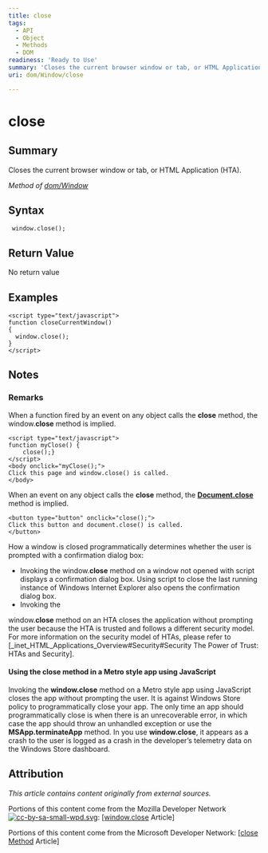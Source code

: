 ```yaml
---
title: close
tags:
  - API
  - Object
  - Methods
  - DOM
readiness: 'Ready to Use'
summary: 'Closes the current browser window or tab, or HTML Application (HTA).'
uri: dom/Window/close

---
```

# close

## Summary

Closes the current browser window or tab, or HTML Application (HTA).

*Method of [dom/Window](/dom/Window)*

## Syntax

``` {.js}
 window.close();
```

## Return Value

No return value

## Examples

``` {.js}
<script type="text/javascript">
function closeCurrentWindow()
{
  window.close();
}
</script>
```

## Notes

### Remarks

When a function fired by an event on any object calls the **close** method, the window.**close** method is implied.

    <script type="text/javascript">
    function myClose() {
        close();}
    </script>
    <body onclick="myClose();">
    Click this page and window.close() is called.
    </body>

When an event on any object calls the **close** method, the [**Document.close**](/dom/Document/close) method is implied.

    <button type="button" onclick="close();">
    Click this button and document.close() is called.
    </button>

How a window is closed programmatically determines whether the user is prompted with a confirmation dialog box:

-   Invoking the window.**close** method on a window not opened with script displays a confirmation dialog box. Using script to close the last running instance of Windows Internet Explorer also opens the confirmation dialog box.
-   Invoking the

window.**close** method on an HTA closes the application without prompting the user because the HTA is trusted and follows a different security model. For more information on the security model of HTAs, please refer to [\_inet\_HTML\_Applications\_Overview\#Security\#Security The Power of Trust: HTAs and Security].

#### Using the close method in a Metro style app using JavaScript

Invoking the **window.close** method on a Metro style app using JavaScript closes the app without prompting the user. It is against Windows Store policy to programmatically close your app. The only time an app should programmatically close is when there is an unrecoverable error, in which case the app should throw an unhandled exception or use the **MSApp.terminateApp** method. In you use **window.close**, it appears as a crash to the user is logged as a crash in the developer’s telemetry data on the Windows Store dashboard.

## Attribution

*This article contains content originally from external sources.*

Portions of this content come from the Mozilla Developer Network [![cc-by-sa-small-wpd.svg](/assets/thumb/8/8c/cc-by-sa-small-wpd.svg/120px-cc-by-sa-small-wpd.svg.png)](http://creativecommons.org/licenses/by-sa/3.0/us/): [[window.close](https://developer.mozilla.org/en-US/docs/Web/API/Window.close) Article]

Portions of this content come from the Microsoft Developer Network: [[close Method](http://msdn.microsoft.com/en-us/library/ie/ms536367(v=vs.85).aspx) Article]

